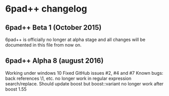 # 6pad++ changelog

## 6pad++ Beta 1 (October 2015)
6pad++ is officially no longer at alpha stage and all changes will be documented in this file from now on.

## 6pad++ Alpha 8 (august 2016)
Working under windows 10
Fixed GitHub issues #2, #4 and #7
Known bugs: back references \1, etc. no longer work in regular expression search/replace. Should update boost but boost::variant no longer work after boost 1.55
